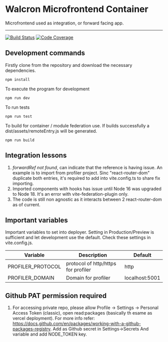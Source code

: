 # Walcron Microfrontend Container

Microfrontend used as integration, or forward facing app.

---

[![Build Status][build-badge]][build]
[![Code Coverage][coverage-badge]][coverage]

## Development commands

Firstly clone from the repository and download the necessary dependencies.

`npm install`

To execute the program for development

`npm run dev`

To run tests

`npm run test`

To build for container / module federation use. If builds successfully a dist/assets/remoteEntry.js will be generated.

`npm run build`

## Integration lessons

1. _forwardRef not found_, can indicate that the reference is having issue. An example is to import <Contact> from profiler project. Sinc "react-router-dom" duplicate both entries, it's required to add into vite.config.ts to share fix <Contact> importing.
2. Imported components with hooks has issue until Node 16 was upgraded to Node 18. It's an error with vite-federation-plugin only.
3. The code is still non agnostic as it interacts between 2 react-router-dom as of current.

## Important variables

Important variables to set into deployer. Setting in Production/Preview is sufficient and let development use the default. Check these settings in vite.config.js.

| Variable          | Description                         | Default        |
| ----------------- | ----------------------------------- | -------------- |
| PROFILER_PROTOCOL | protocol of http/https for profiler | http           |
| PROFILER_DOMAIN   | Domain for profiler                 | localhost:5001 |

## Github PAT permission required

1. For accessing private repo, please allow Profile -> Settings -> Personal Access Token (classic), open read:packages (basically th esame as vercel deployment). For more info refer: https://docs.github.com/en/packages/working-with-a-github-packages-registry. Add as Github secret in Settings->Secrets And variable and add NODE_TOKEN key.

[build-badge]: https://img.shields.io/github/actions/workflow/status/yoonghan/walcron-microfrontend-container/pull-request.yml
[build]: https://github.com/yoonghan/walcron-microfrontend-container/actions?query=workflow
[coverage-badge]: https://img.shields.io/codecov/c/github/yoonghan/walcron-microfrontend-container.svg?style=flat-square
[coverage]: https://codecov.io/gh/yoonghan/walcron-microfrontend-container
